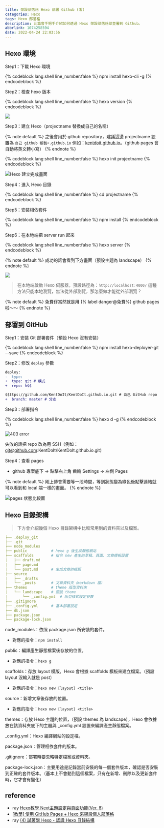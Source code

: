```yaml
---
title: 架設部落格 Hexo 部署 Github (零)
categories: Hexo
tags: Hexo 部落格
description: 此篇會手把手介紹如何透過 Hexo 架設部落格部並署到 Github。
abbrlink: 1074258594
date: 2022-04-24 22:03:56
---
```


## Hexo 環境

Step1：下載 Hexo 環境

{% codeblock lang:shell line_number:false %}
npm install hexo-cli -g
{% endcodeblock %}

Step2：檢查 hexo 版本

{% codeblock lang:shell line_number:false %}
hexo version
{% endcodeblock %}

![](https://imgur.com/eskxR6o.png)

Step3：建立 Hexo（projectname 替換成自己的名稱）

{% note default %}
之後會用於 github repository，建議這邊 projectname 設置為 `自己 github 帳號+.github.io`
例如：[kentdoit.github.io](https://kentdoit.github.io/)。（github pages 會自動將英文轉小寫）
{% endnote %}

{% codeblock lang:shell line_number:false %}
hexo init projectname
{% endcodeblock %}

![Hexo 建立完成畫面](https://imgur.com/UQw03Y3.png)

Step4：進入 Hexo 目錄

{% codeblock lang:shell line_number:false %}
cd projectname
{% endcodeblock %}

Step5：安裝相依套件

{% codeblock lang:shell line_number:false %}
npm install
{% endcodeblock %}

Step6：在本地端把 server run 起來

{% codeblock lang:shell line_number:false %}
hexo server
{% endcodeblock %}

{% note default %}
成功的話會看到下方畫面（預設主題為 landscape）
{% endnote %}

![](https://imgur.com/P8oLEQt.png)

> 在本地端啟動 Hexo 伺服器，預設路徑為：`http://localhost:4000/`
> 這種方法只能本地瀏覽，無法從外部瀏覽，那怎麼做才能從外部瀏覽？

{% note default %}
免費仔當然就是用 {% label danger@免費%} github pages 啦～～
{% endnote %}

## 部署到 GitHub

Step1：安裝 Git 部署套件（預設 Hexo 沒有安裝）

{% codeblock lang:shell line_number:false %}
npm install hexo-deployer-git --save
{% endcodeblock %}

Step2：修改 `deploy` 參數

```diff _config.yml
deploy:
-  type: 
+  type: git # 模式
+  repo: h$$

$$ttps://github.com/KentDoIt/KentDoIt.github.io.git # 自己 GitHub repo 連結
+  branch: master # 分支
```

Step3：部署指令

{% codeblock lang:shell line_number:false %}
hexo d -g
{% endcodeblock %}

![403 error](https://imgur.com/o6lXKWf.png)

失敗的話把 repo 改為用 SSH（例如：[git@github.com](mailto:git@github.com):KentDoIt/KentDoIt.github.io.git）

Step4：查看 pages

- github 專案底下 → 點擊右上角 齒輪 Settings → 左側 Pages

{% note default %}
剛上傳會需要等一段時間，等到狀態變為綠色後點擊連結就可以看到和 local 端一樣的畫面。
{% endnote %}

![pages 狀態比較圖](https://imgur.com/CyCxriT.png)

## Hexo 目錄架構

> 下方會介紹幾個 Hexo 目錄架構中比較常用到的資料夾以及檔案。

```yaml
├── .deploy_git
├── .git
├── node_modules
├── public           # hexo g 後生成靜態網站
├── scaffolds        # 指令 new 產生的草稿、頁面、文章模板設置
|   ├── draft.md
|   ├── page.md
|   └── post.md      # 生成文章的模版
├── source
|   ├── _drafts
|   └── _posts       # 文章資料夾（markdown 檔）
├── themes           # theme 版型資料夾
|   └── landscape    # 預設 theme
|       └── _config.yml  # 版型樣式設定參數
├── .gitignore
├── _config.yml      # 基本部署設定
├── db.json
├── package.json
└── package-lock.json
```

node_modules：依照 package.json 所安裝的套件。

- 對應的指令：`npm install`

public：編譯產生靜態檔案後存放的位置。

- 對應的指令：`hexo g`

scaffolds：存放 layout 模版，Hexo 會根據 scaffolds 模板來建立檔案。（預設 layout 沒輸入就是 post）

- 對應的指令：`hexo new [layout] <title>`

source：新增文章後存放的位置。

- 對應的指令：`hexo new [layout] <title>`

themes：存放 Hexo 主題的位置，（預設 themes 為 landscape），Hexo 會依據放在該資料夾底下的主題與 _config.yml 設置來編譯產生靜態檔案。

_config.yml：Hexo 編譯網站的設定檔。

package.json：管理相依套件的版本。

.gitignore：部署時要忽略特定檔案或資料夾。

package-lock.json：主要用途是記錄當前安裝的每一個套件版本，確認是否安裝到正確的套件版本。（基本上不會動到這個檔案，只有在新增、刪除以及更新套件時，它才會有變化）

## reference

- ray [Hexo教學 Next主題設定與頁面功能(Ver. 8)](https://israynotarray.com/hexo/20190411/932826160/)
- [[教學] 使用 GitHub Pages + Hexo 來架設個人部落格](https://ed521.github.io/2019/07/hexo-install/)
- ray [(4) 試著學 Hexo - 認識 Hexo 目錄結構](https://israynotarray.com/hexo/20200917/636983586/)
